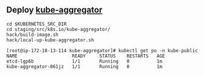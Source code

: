 ## Deploy [kube-aggregator](https://github.com/kubernetes/kube-aggregator)
```
cd $KUBERNETES_SRC_DIR
cd staging/src/k8s.io/kube-aggregator/
hack/build-image.sh
hack/local-up-kube-aggregator.sh

[root@ip-172-18-13-114 kube-aggregator]# kubectl get po -n kube-public
NAME                    READY     STATUS    RESTARTS   AGE
etcd-lgp6b              1/1       Running   0          1m
kube-aggregator-061jz   1/1       Running   0          1m
```
